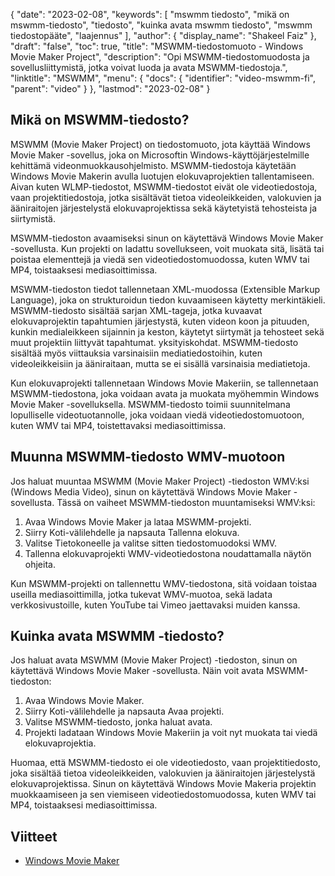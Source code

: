 {
  "date": "2023-02-08",
  "keywords": [
"mswmm tiedosto",
"mikä on mswmm-tiedosto",
"tiedosto",
"kuinka avata mswmm tiedosto",
"mswmm tiedostopääte",
"laajennus"
],
  "author": {
    "display_name": "Shakeel Faiz"
},
  "draft": "false",
  "toc": true,
  "title": "MSWMM-tiedostomuoto - Windows Movie Maker Project",
  "description": "Opi MSWMM-tiedostomuodosta ja sovellusliittymistä, jotka voivat luoda ja avata MSWMM-tiedostoja.",
  "linktitle": "MSWMM",
  "menu": {
    "docs": {
      "identifier": "video-mswmm-fi",
      "parent": "video"
}
},
  "lastmod": "2023-02-08"
}

## Mikä on MSWMM-tiedosto?

MSWMM (Movie Maker Project) on tiedostomuoto, jota käyttää Windows Movie Maker -sovellus, joka on Microsoftin Windows-käyttöjärjestelmille kehittämä videonmuokkausohjelmisto. MSWMM-tiedostoja käytetään Windows Movie Makerin avulla luotujen elokuvaprojektien tallentamiseen. Aivan kuten WLMP-tiedostot, MSWMM-tiedostot eivät ole videotiedostoja, vaan projektitiedostoja, jotka sisältävät tietoa videoleikkeiden, valokuvien ja ääniraitojen järjestelystä elokuvaprojektissa sekä käytetyistä tehosteista ja siirtymistä.

MSWMM-tiedoston avaamiseksi sinun on käytettävä Windows Movie Maker -sovellusta. Kun projekti on ladattu sovellukseen, voit muokata sitä, lisätä tai poistaa elementtejä ja viedä sen videotiedostomuodossa, kuten WMV tai MP4, toistaaksesi mediasoittimissa.

MSWMM-tiedoston tiedot tallennetaan XML-muodossa (Extensible Markup Language), joka on strukturoidun tiedon kuvaamiseen käytetty merkintäkieli. MSWMM-tiedosto sisältää sarjan XML-tageja, jotka kuvaavat elokuvaprojektin tapahtumien järjestystä, kuten videon koon ja pituuden, kunkin medialeikkeen sijainnin ja keston, käytetyt siirtymät ja tehosteet sekä muut projektiin liittyvät tapahtumat. yksityiskohdat. MSWMM-tiedosto sisältää myös viittauksia varsinaisiin mediatiedostoihin, kuten videoleikkeisiin ja ääniraitaan, mutta se ei sisällä varsinaisia mediatietoja.

Kun elokuvaprojekti tallennetaan Windows Movie Makeriin, se tallennetaan MSWMM-tiedostona, joka voidaan avata ja muokata myöhemmin Windows Movie Maker -sovelluksella. MSWMM-tiedosto toimii suunnitelmana lopulliselle videotuotannolle, joka voidaan viedä videotiedostomuotoon, kuten WMV tai MP4, toistettavaksi mediasoittimissa.

## Muunna MSWMM-tiedosto WMV-muotoon

Jos haluat muuntaa MSWMM (Movie Maker Project) -tiedoston WMV:ksi (Windows Media Video), sinun on käytettävä Windows Movie Maker -sovellusta. Tässä on vaiheet MSWMM-tiedoston muuntamiseksi WMV:ksi:

1. Avaa Windows Movie Maker ja lataa MSWMM-projekti.
2. Siirry Koti-välilehdelle ja napsauta Tallenna elokuva.
3. Valitse Tietokoneelle ja valitse sitten tiedostomuodoksi WMV.
4. Tallenna elokuvaprojekti WMV-videotiedostona noudattamalla näytön ohjeita.
 
Kun MSWMM-projekti on tallennettu WMV-tiedostona, sitä voidaan toistaa useilla mediasoittimilla, jotka tukevat WMV-muotoa, sekä ladata verkkosivustoille, kuten YouTube tai Vimeo jaettavaksi muiden kanssa.

## Kuinka avata MSWMM -tiedosto?

Jos haluat avata MSWMM (Movie Maker Project) -tiedoston, sinun on käytettävä Windows Movie Maker -sovellusta. Näin voit avata MSWMM-tiedoston:

1. Avaa Windows Movie Maker.
2. Siirry Koti-välilehdelle ja napsauta Avaa projekti.
3. Valitse MSWMM-tiedosto, jonka haluat avata.
4. Projekti ladataan Windows Movie Makeriin ja voit nyt muokata tai viedä elokuvaprojektia.

Huomaa, että MSWMM-tiedosto ei ole videotiedosto, vaan projektitiedosto, joka sisältää tietoa videoleikkeiden, valokuvien ja ääniraitojen järjestelystä elokuvaprojektissa. Sinun on käytettävä Windows Movie Makeria projektin muokkaamiseen ja sen viemiseen videotiedostomuodossa, kuten WMV tai MP4, toistaaksesi mediasoittimissa.

## Viitteet
* [Windows Movie Maker](https://en.wikipedia.org/wiki/Windows_Movie_Maker)


